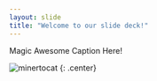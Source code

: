 ```yaml
---
layout: slide
title: "Welcome to our slide deck!"
---
```


Magic Awesome Caption Here!

![minertocat](https://octodex.github.com/images/minertocat.png)
{: .center}

